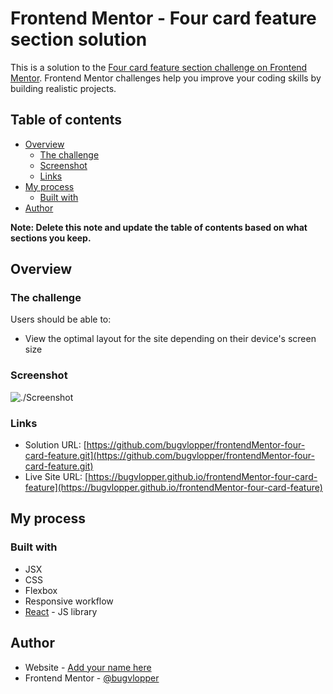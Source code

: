 # Frontend Mentor - Four card feature section solution

This is a solution to the [Four card feature section challenge on Frontend Mentor](https://www.frontendmentor.io/challenges/four-card-feature-section-weK1eFYK). Frontend Mentor challenges help you improve your coding skills by building realistic projects. 

## Table of contents

- [Overview](#overview)
  - [The challenge](#the-challenge)
  - [Screenshot](#screenshot)
  - [Links](#links)
- [My process](#my-process)
  - [Built with](#built-with)
- [Author](#author)


**Note: Delete this note and update the table of contents based on what sections you keep.**

## Overview

### The challenge

Users should be able to:

- View the optimal layout for the site depending on their device's screen size

### Screenshot

![./Screenshot](./Screenshot.jpg)


### Links

- Solution URL: [https://github.com/bugvlopper/frontendMentor-four-card-feature.git](https://github.com/bugvlopper/frontendMentor-four-card-feature.git)
- Live Site URL: [https://bugvlopper.github.io/frontendMentor-four-card-feature](https://bugvlopper.github.io/frontendMentor-four-card-feature)

## My process

### Built with

- JSX
- CSS
- Flexbox
- Responsive workflow
- [React](https://reactjs.org/) - JS library



## Author

- Website - [Add your name here](https://www.your-site.com)
- Frontend Mentor - [@bugvlopper](https://www.frontendmentor.io/profile/bugvlopper)


